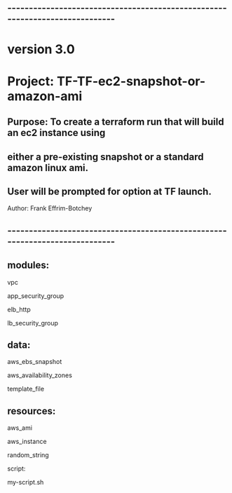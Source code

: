 ## ----------------------------------------------------------------------------
# version  3.0
#  Project: TF-TF-ec2-snapshot-or-amazon-ami
## Purpose: To create a terraform run that will build an ec2 instance using
## either a pre-existing snapshot or a standard amazon linux ami.
## User will be prompted for option at TF launch.
   Author:  Frank Effrim-Botchey
## ----------------------------------------------------------------------------


## modules:
vpc

app_security_group

elb_http

lb_security_group

## data:
aws_ebs_snapshot 

aws_availability_zones

template_file


## resources:

aws_ami

aws_instance

random_string

script:

my-script.sh
